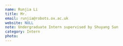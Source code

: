 ```yaml
---
name: Runjia Li
title: Mr.
email: runjia@robots.ox.ac.uk
website: NULL
note: Undergraduate Intern supervised by Shuyang Sun
category: Intern
photo: 
---
```


